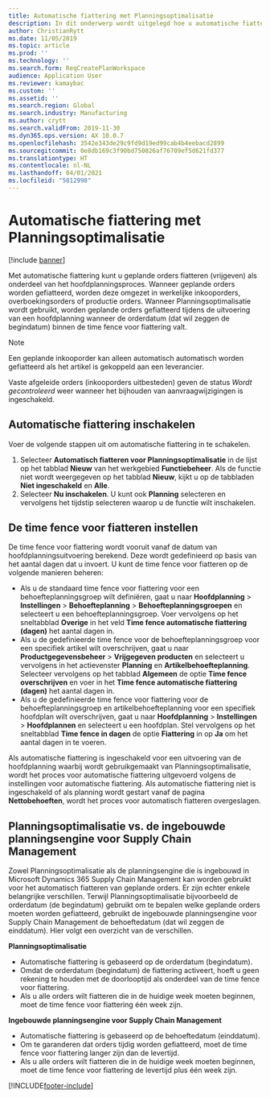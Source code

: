 ```yaml
---
title: Automatische fiattering met Planningsoptimalisatie
description: In dit onderwerp wordt uitgelegd hoe u automatische fiattering gebruikt met Planningsoptimalisatie.
author: ChristianRytt
ms.date: 11/05/2019
ms.topic: article
ms.prod: ''
ms.technology: ''
ms.search.form: ReqCreatePlanWorkspace
audience: Application User
ms.reviewer: kamaybac
ms.custom: ''
ms.assetid: ''
ms.search.region: Global
ms.search.industry: Manufacturing
ms.author: crytt
ms.search.validFrom: 2019-11-30
ms.dyn365.ops.version: AX 10.0.7
ms.openlocfilehash: 3542e343de29c9fd9d19ed99cab4b4eebacd2899
ms.sourcegitcommit: 0e8db169c3f90bd750826af76709ef5d621fd377
ms.translationtype: HT
ms.contentlocale: nl-NL
ms.lasthandoff: 04/01/2021
ms.locfileid: "5812998"
---
```

# <a name="autofirming-with-planning-optimization"></a>Automatische fiattering met Planningsoptimalisatie

[!include [banner](../../includes/banner.md)]

Met automatische fiattering kunt u geplande orders fiatteren (vrijgeven) als onderdeel van het hoofdplanningsproces. Wanneer geplande orders worden gefiatteerd, worden deze omgezet in werkelijke inkooporders, overboekingsorders of productie orders. Wanneer Planningsoptimalisatie wordt gebruikt, worden geplande orders gefiatteerd tijdens de uitvoering van een hoofdplanning wanneer de orderdatum (dat wil zeggen de begindatum) binnen de time fence voor fiattering valt.

> [!NOTE]
> Een geplande inkooporder kan alleen automatisch automatisch worden gefiatteerd als het artikel is gekoppeld aan een leverancier.
> 
> Vaste afgeleide orders (inkooporders uitbesteden) geven de status *Wordt gecontroleerd* weer wanneer het bijhouden van aanvraagwijzigingen is ingeschakeld.

## <a name="turn-on-autofirming"></a>Automatische fiattering inschakelen

Voer de volgende stappen uit om automatische fiattering in te schakelen.

1. Selecteer **Automatisch fiatteren voor Planningsoptimalisatie** in de lijst op het tabblad **Nieuw** van het werkgebied **Functiebeheer**. Als de functie niet wordt weergegeven op het tabblad **Nieuw**, kijkt u op de tabbladen **Niet ingeschakeld** en **Alle**.
1. Selecteer **Nu inschakelen**. U kunt ook **Planning** selecteren en vervolgens het tijdstip selecteren waarop u de functie wilt inschakelen.

## <a name="set-up-the-firming-time-fence"></a>De time fence voor fiatteren instellen

De time fence voor fiattering wordt vooruit vanaf de datum van hoofdplanningsuitvoering berekend. Deze wordt gedefinieerd op basis van het aantal dagen dat u invoert. U kunt de time fence voor fiatteren op de volgende manieren beheren:

- Als u de standaard time fence voor fiattering voor een behoefteplanningsgroep wilt definiëren, gaat u naar **Hoofdplanning** \> **Instellingen** \> **Behoefteplanning** \> **Behoefteplanningsgroepen** en selecteert u een behoefteplanningsgroep. Voer vervolgens op het sneltabblad **Overige** in het veld **Time fence automatische fiattering (dagen)** het aantal dagen in.
- Als u de gedefinieerde time fence voor de behoefteplanningsgroep voor een specifiek artikel wilt overschrijven, gaat u naar **Productgegevensbeheer** \> **Vrijgegeven producten** en selecteert u vervolgens in het actievenster **Planning** en **Artikelbehoefteplanning**. Selecteer vervolgens op het tabblad **Algemeen** de optie **Time fence overschrijven** en voer in het **Time fence automatische fiattering (dagen)** het aantal dagen in.
- Als u de gedefinieerde time fence voor fiattering voor de behoefteplanningsgroep en artikelbehoefteplanning voor een specifiek hoofdplan wilt overschrijven, gaat u naar **Hoofdplanning** \> **Instellingen** \> **Hoofdplannen** en selecteert u een hoofdplan. Stel vervolgens op het sneltabblad **Time fence in dagen** de optie **Fiattering** in op **Ja** om het aantal dagen in te voeren.

Als automatische fiattering is ingeschakeld voor een uitvoering van de hoofdplanning waarbij wordt gebruikgemaakt van Planningsoptimalisatie, wordt het proces voor automatische fiattering uitgevoerd volgens de instellingen voor automatische fiattering. Als automatische fiattering niet is ingeschakeld of als planning wordt gestart vanaf de pagina **Nettobehoeften**, wordt het proces voor automatisch fiatteren overgeslagen.

## <a name="planning-optimization-vs-the-built-in-supply-chain-management-planning-engine"></a>Planningsoptimalisatie vs. de ingebouwde planningsengine voor Supply Chain Management

Zowel Planningsoptimalisatie als de planningsengine die is ingebouwd in Microsoft Dynamics 365 Supply Chain Management kan worden gebruikt voor het automatisch fiatteren van geplande orders. Er zijn echter enkele belangrijke verschillen. Terwijl Planningsoptimalisatie bijvoorbeeld de orderdatum (de begindatum) gebruikt om te bepalen welke geplande orders moeten worden gefiatteerd, gebruikt de ingebouwde planningsengine voor Supply Chain Management de behoeftedatum (dat wil zeggen de einddatum). Hier volgt een overzicht van de verschillen.

**Planningsoptimalisatie**

- Automatische fiattering is gebaseerd op de orderdatum (begindatum).
- Omdat de orderdatum (begindatum) de fiattering activeert, hoeft u geen rekening te houden met de doorlooptijd als onderdeel van de time fence voor fiattering.
- Als u alle orders wilt fiatteren die in de huidige week moeten beginnen, moet de time fence voor fiattering één week zijn.

**Ingebouwde planningsengine voor Supply Chain Management**

- Automatische fiattering is gebaseerd op de behoeftedatum (einddatum).
- Om te garanderen dat orders tijdig worden gefiatteerd, moet de time fence voor fiattering langer zijn dan de levertijd.
- Als u alle orders wilt fiatteren die in de huidige week moeten beginnen, moet de time fence voor fiattering de levertijd plus één week zijn.


[!INCLUDE[footer-include](../../../includes/footer-banner.md)]
